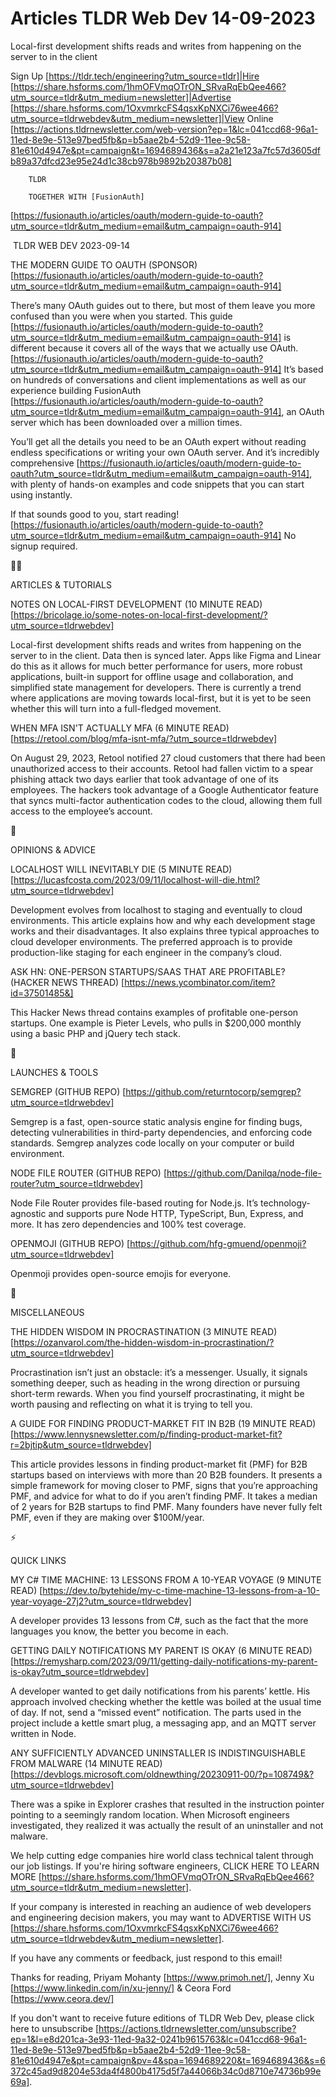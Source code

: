# Articles TLDR Web Dev 14-09-2023

Local-first development shifts reads and writes from happening on the
server to in the client  

Sign Up [https://tldr.tech/engineering?utm_source=tldr]|Hire
[https://share.hsforms.com/1hmOFVmqOTrON_SRvaRqEbQee466?utm_source=tldr&utm_medium=newsletter]|Advertise
[https://share.hsforms.com/1OxvmrkcFS4qsxKpNXCi76wee466?utm_source=tldrwebdev&utm_medium=newsletter]|View
Online
[https://actions.tldrnewsletter.com/web-version?ep=1&lc=041ccd68-96a1-11ed-8e9e-513e97bed5fb&p=b5aae2b4-52d9-11ee-9c58-81e610d4947e&pt=campaign&t=1694689436&s=a2a21e123a7fc57d3605dfb89a37dfcd23e95e24d1c38cb978b9892b20387b08]


		TLDR 

		TOGETHER WITH [FusionAuth]
[https://fusionauth.io/articles/oauth/modern-guide-to-oauth?utm_source=tldr&utm_medium=email&utm_campaign=oauth-914]

 TLDR WEB DEV 2023-09-14

THE MODERN GUIDE TO OAUTH (SPONSOR)
[https://fusionauth.io/articles/oauth/modern-guide-to-oauth?utm_source=tldr&utm_medium=email&utm_campaign=oauth-914]

There’s many OAuth guides out to there, but most of them leave you
more confused than you were when you started.
This guide
[https://fusionauth.io/articles/oauth/modern-guide-to-oauth?utm_source=tldr&utm_medium=email&utm_campaign=oauth-914]
is different because it covers all of the ways that we actually use
OAuth.
[https://fusionauth.io/articles/oauth/modern-guide-to-oauth?utm_source=tldr&utm_medium=email&utm_campaign=oauth-914]
It’s based on hundreds of conversations and client implementations
as well as our experience building FusionAuth
[https://fusionauth.io/articles/oauth/modern-guide-to-oauth?utm_source=tldr&utm_medium=email&utm_campaign=oauth-914],
an OAuth server which has been downloaded over a million times.

You’ll get all the details you need to be an OAuth expert without
reading endless specifications or writing your own OAuth server. And
it’s incredibly comprehensive
[https://fusionauth.io/articles/oauth/modern-guide-to-oauth?utm_source=tldr&utm_medium=email&utm_campaign=oauth-914],
with plenty of hands-on examples and code snippets that you can start
using instantly.

If that sounds good to you, start reading!
[https://fusionauth.io/articles/oauth/modern-guide-to-oauth?utm_source=tldr&utm_medium=email&utm_campaign=oauth-914]
No signup required.

🧑‍💻 

ARTICLES & TUTORIALS

NOTES ON LOCAL-FIRST DEVELOPMENT (10 MINUTE READ)
[https://bricolage.io/some-notes-on-local-first-development/?utm_source=tldrwebdev]

Local-first development shifts reads and writes from happening on the
server to in the client. Data then is synced later. Apps like Figma
and Linear do this as it allows for much better performance for users,
more robust applications, built-in support for offline usage and
collaboration, and simplified state management for developers. There
is currently a trend where applications are moving towards
local-first, but it is yet to be seen whether this will turn into a
full-fledged movement. 

WHEN MFA ISN'T ACTUALLY MFA (6 MINUTE READ)
[https://retool.com/blog/mfa-isnt-mfa/?utm_source=tldrwebdev]

On August 29, 2023, Retool notified 27 cloud customers that there had
been unauthorized access to their accounts. Retool had fallen victim
to a spear phishing attack two days earlier that took advantage of one
of its employees. The hackers took advantage of a Google Authenticator
feature that syncs multi-factor authentication codes to the cloud,
allowing them full access to the employee’s account. 

🧠 

OPINIONS & ADVICE

LOCALHOST WILL INEVITABLY DIE (5 MINUTE READ)
[https://lucasfcosta.com/2023/09/11/localhost-will-die.html?utm_source=tldrwebdev]

Development evolves from localhost to staging and eventually to cloud
environments. This article explains how and why each development stage
works and their disadvantages. It also explains three typical
approaches to cloud developer environments. The preferred approach is
to provide production-like staging for each engineer in the
company’s cloud. 

ASK HN: ONE-PERSON STARTUPS/SAAS THAT ARE PROFITABLE? (HACKER NEWS
THREAD) [https://news.ycombinator.com/item?id=37501485&]

This Hacker News thread contains examples of profitable one-person
startups. One example is Pieter Levels, who pulls in $200,000 monthly
using a basic PHP and jQuery tech stack. 

🚀 

LAUNCHES & TOOLS

SEMGREP (GITHUB REPO)
[https://github.com/returntocorp/semgrep?utm_source=tldrwebdev]

Semgrep is a fast, open-source static analysis engine for finding
bugs, detecting vulnerabilities in third-party dependencies, and
enforcing code standards. Semgrep analyzes code locally on your
computer or build environment. 

NODE FILE ROUTER (GITHUB REPO)
[https://github.com/Danilqa/node-file-router?utm_source=tldrwebdev]

Node File Router provides file-based routing for Node.js. It’s
technology-agnostic and supports pure Node HTTP, TypeScript, Bun,
Express, and more. It has zero dependencies and 100% test coverage. 

OPENMOJI (GITHUB REPO)
[https://github.com/hfg-gmuend/openmoji?utm_source=tldrwebdev]

Openmoji provides open-source emojis for everyone. 

🎁 

MISCELLANEOUS

THE HIDDEN WISDOM IN PROCRASTINATION (3 MINUTE READ)
[https://ozanvarol.com/the-hidden-wisdom-in-procrastination/?utm_source=tldrwebdev]

Procrastination isn’t just an obstacle: it’s a messenger. Usually,
it signals something deeper, such as heading in the wrong direction or
pursuing short-term rewards. When you find yourself procrastinating,
it might be worth pausing and reflecting on what it is trying to tell
you. 

A GUIDE FOR FINDING PRODUCT-MARKET FIT IN B2B (19 MINUTE READ)
[https://www.lennysnewsletter.com/p/finding-product-market-fit?r=2bjtip&utm_source=tldrwebdev]

This article provides lessons in finding product-market fit (PMF) for
B2B startups based on interviews with more than 20 B2B founders. It
presents a simple framework for moving closer to PMF, signs that
you’re approaching PMF, and advice for what to do if you aren’t
finding PMF. It takes a median of 2 years for B2B startups to find
PMF. Many founders have never fully felt PMF, even if they are making
over $100M/year. 

⚡ 

QUICK LINKS

MY C# TIME MACHINE: 13 LESSONS FROM A 10-YEAR VOYAGE (9 MINUTE READ)
[https://dev.to/bytehide/my-c-time-machine-13-lessons-from-a-10-year-voyage-27j2?utm_source=tldrwebdev]

A developer provides 13 lessons from C#, such as the fact that the
more languages you know, the better you become in each. 

GETTING DAILY NOTIFICATIONS MY PARENT IS OKAY (6 MINUTE READ)
[https://remysharp.com/2023/09/11/getting-daily-notifications-my-parent-is-okay?utm_source=tldrwebdev]

A developer wanted to get daily notifications from his parents’
kettle. His approach involved checking whether the kettle was boiled
at the usual time of day. If not, send a “missed event”
notification. The parts used in the project include a kettle smart
plug, a messaging app, and an MQTT server written in Node. 

ANY SUFFICIENTLY ADVANCED UNINSTALLER IS INDISTINGUISHABLE FROM
MALWARE (14 MINUTE READ)
[https://devblogs.microsoft.com/oldnewthing/20230911-00/?p=108749&?utm_source=tldrwebdev]

There was a spike in Explorer crashes that resulted in the instruction
pointer pointing to a seemingly random location. When Microsoft
engineers investigated, they realized it was actually the result of an
uninstaller and not malware. 

 We help cutting edge companies hire world class technical talent
through our job listings. If you're hiring software engineers, CLICK
HERE TO LEARN MORE
[https://share.hsforms.com/1hmOFVmqOTrON_SRvaRqEbQee466?utm_source=tldr&utm_medium=newsletter].


If your company is interested in reaching an audience of web
developers and engineering decision makers, you may want to ADVERTISE
WITH US
[https://share.hsforms.com/1OxvmrkcFS4qsxKpNXCi76wee466?utm_source=tldrwebdev&utm_medium=newsletter].


If you have any comments or feedback, just respond to this email! 

Thanks for reading, 
Priyam Mohanty [https://www.primoh.net/], Jenny Xu
[https://www.linkedin.com/in/xu-jenny/] & Ceora Ford
[https://www.ceora.dev/] 

If you don't want to receive future editions of TLDR Web Dev,
please click here to unsubscribe
[https://actions.tldrnewsletter.com/unsubscribe?ep=1&l=e8d201ca-3e93-11ed-9a32-0241b9615763&lc=041ccd68-96a1-11ed-8e9e-513e97bed5fb&p=b5aae2b4-52d9-11ee-9c58-81e610d4947e&pt=campaign&pv=4&spa=1694689220&t=1694689436&s=6372c45ad9d8204e53da4f4800b4175d5f7a44066b34c0d8710e74736b99e69a].